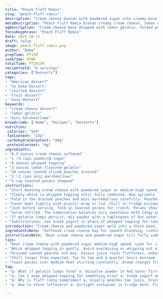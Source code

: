 ```yaml
---
title: "Peach Fluff Remix"
slug: "peach-fluff-remix"
description: "Cream cheese beaten with powdered sugar into creamy base. Folded with whipped topping and a tangy lemon Jell-O instead of peach gelatin for brightness. Canned peaches and mini marshmallows give texture—chilling melds flavors and thickens. Pecans added last inject crunch and nutty warmth. Chilled, fruity, airy dessert hits sweet spot between fluffy and rich."
metaDescription: "Peach Fluff Remix blends creamy cream cheese, lemon gelatin, peaches, and toasted pecans into airy, tangy dessert with marshmallow texture and chilled depth."
ogDescription: "Cream cheese base whipped with lemon gelatin, folded peaches and marshmallows, toasted pecans add crunch. Chill well for airy, tangy, textured dessert."
focusKeyphrase: "Peach Fluff Remix"
date: 2025-10-12
draft: false
image: peach-fluff-remix.png
author: "Emma"
prepTime: PT15M
cookTime: PT0M
totalTime: PT2H15M
recipeYield: "6 servings"
categories: ["Desserts"]
tags:
- "American dessert"
- "no bake dessert"
- "chilled dessert"
- "fruit dessert"
- "easy dessert"
keywords:
- "cream cheese dessert"
- "lemon gelatin"
- "mini marshmallows"
breadcrumb: ["Home", "Recipes", "Desserts"]
nutrition: 
 calories: "540"
 fatContent: "23g"
 carbohydrateContent: "80g"
 proteinContent: "6g"
ingredients:
- "8.5 ounces cream cheese softened"
- "1 ¹⁄5 cups powdered sugar"
- "8 ounces whipped topping"
- "3 ounces lemon-flavored gelatin"
- "30 ounces canned sliced peaches drained"
- "2 ¹⁄2 cups mini marshmallows"
- "½ cup toasted pecans chopped"
instructions:
- "Start beating cream cheese with powdered sugar at medium-high speed in a medium bowl. Look for creamy, no lumps. 1½ to 2½ minutes is my usual range, but trust the texture; it should feel silky, not grainy."
- "Slowly whisk in whipped topping until fully combined. Now sprinkle lemon gelatin powder over batter—don’t dump all at once. Whisk gently to avoid clumps but mix thoroughly. Color should change, subtle yellow tint, aroma sharp and citrusy."
- "Fold in the drained peaches and mini marshmallows carefully. Peaches are juicy; draining limits excess liquid so fluff holds shape. Mini marshmallows add soft chew in contrast to creamy batter—the key surprise in texture here."
- "Cover bowl tightly with plastic wrap or lid. Chill in fridge minimum two hours, preferably closer to two and a quarter. Fluff should firm but still spoon easily. This step is critical—skipping causes runny mess."
- "Just before serving, fold in toasted pecans for crunch. Pecans should be freshly toasted—no need to overdo it. Warm pan on medium; 3-5 minutes stirring constantly until nutty aroma rises and color deepens slightly. Cooled nuts then folded in bring depth to sweetness."
- "Serve chilled. The combination balances airy sweetness with tangy pop and textural play. Keeps well overnight but best fresh."
- "If gelatin lumps persist, mix powder with a tablespoon of hot water first to dissolve before adding to batter. Avoid watery peaches; if very juicy, drain and pat dry gently with a paper towel."
- "Substitutions: use Greek yogurt in place of whipped topping for tangier flavor; swap pecans with toasted walnuts or almonds; fresh diced peaches work but drain juices."
introduction: "Cream cheese and powdered sugar meld into a thick base, whipped to aerate but maintain richness. Swapping peach gelatin for lemon injects a clean brightness cutting sweetness slightly—experienced cooks know citrus cuts cloying notes in dessert fluff. Texture’s not just smooth; it’s a mouldable cloud with chewy payoff from marshmallows yet fruit bursts from peaches keep it fresh. Chilling congeals the whole, making it scoopable but luscious. Pecans? They elevate from plain fluff to multidimensional dessert—must toast lightly to unlock oils and aromas, adding crunch and warmth against cool softness. A kitchen project I often revisit, adjusting texture and flavors by feel and sight rather than clock."
ingredientsNote: "Softened cream cheese key for smooth blending; rushing will leave gritty lumps. Powdered sugar measured slightly less than standard sweetens without overpowering. Whipped topping keeps dish airy but stable; cool bowl and beaters before whipping to retain volume. Using lemon gelatin instead of peach adds brightness and differentiates subtly, creating balance with sweet peaches. Drain canned peaches well to avoid watery result; fresh peaches can replace but dry before folding in. Mini marshmallows integrate texture, prevent too-dense batter. Pecans toasted fresh—no cold nuts—elevate flavor and crunch. Nuts must cool completely before folding to avoid melting fluff. Substitutions can alter texture significantly—Greek yogurt makes it tangy but less stable, nuts can be swapped for alternatives but require toasting."
instructionsNote: "Beat cream cheese and powdered sugar till fully combined with no lumps—medium-high speed essential, check texture for silkiness. Whisk in whipped topping gently to preserve air, then sprinkle gelatin slowly, whisking to prevent lumps and ensure even distribution—clumps spell disaster here. Fold in peaches drained well, marshmallows carefully so they don’t break down or stick to bowl. Proper chilling consolidates fluff; ignoring timing leads to runny or stiff results. Toast pecans evenly over medium heat to release aromas, avoid burning—stir constantly, watch color shift from pale tan to rich brown. Fold nuts in last, gently folding to keep bite intact. Serving chilled maximizes texture contrast between creamy base and crunchy nuts. Troubleshoot watery fluff by adding extra marshmallows or more cream cheese. If gelatin lumps present, dissolve in warm water before mixing."
tips:
- "Beat cream cheese with powdered sugar medium-high speed. Look for silky texture not grainy. If lumps remain, keep going. Temperature matters; cold cream cheese stalls blending, slightly warmed blends smoother but watch not to melt."
- "Whisk whipped topping in gently. Avoid overmixing or whipping out air. Use cool bowl and beaters; helps volume stick around. Adding gelatin powder slow keeps lumps away, sprinkle in small doses, whisk constantly to distribute evenly."
- "Drained canned peaches are key. Excess juice ruins fluffiness, makes mix soupy. Pat fresh peaches dry if substituting. Marshmallows add chew but don’t crush or mash. Fold them carefully with gentle strokes, preserve puffiness."
- "Chill longer than expected. Two to two and a quarter hours minimum. Texture firms up by cold thickening fats and gelatin setting. Skip or shorten cooling, messes with scoopability and thickness. Remember fridge strength varies."
- "Toast pecans over medium heat stirring constantly. Aroma changes from faint nutty to richer, color shifts pale tan to deeper gold brown. Don’t burn, quick changes happen. Cool nuts fully before folding, prevents melting cream cheese mix and losing texture."
faq:
- "q: What if gelatin lumps form? a: Dissolve powder in hot water first. Stir till no granules. Then add slowly to batter. Prevents clumps clinging and uneven spots. Also, whisk fast. Slow integration causes lumps. Cold mix tough for powder to dissolve fast."
- "q: Can I swap whipped topping for something else? a: Greek yogurt works. Adds tang, less stable though. Mix carefully, no harsh folds or it breaks down. Heavy cream whipped stiff also possible. Adjust recipe sweetness if switching, yogurt less sweet."
- "q: Why is fluff runny sometimes? a: Usually peaches too juicy. Drain well, maybe pat dry. Not enough chilling. Gelatin undermixed or insufficient. Marshmallows reduce density but too many weighs down. Fix with extra cream cheese or longer chill time."
- "q: How to store leftovers? a: Airtight container in fridge best. Fluff might firm more but still scoopable next day. Freeze not recommended, ruins airy texture and makes marshmallows chewy hard. If stale, freshen with slight folding or add small cream cheese scoop."

---
```

